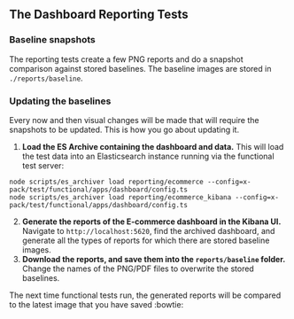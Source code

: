 ## The Dashboard Reporting Tests

### Baseline snapshots

The reporting tests create a few PNG reports and do a snapshot comparison against stored baselines.  The baseline images are stored in `./reports/baseline`.

### Updating the baselines

Every now and then visual changes will be made that will require the snapshots to be updated.  This is how you go about updating it.

1. **Load the ES Archive containing the dashboard and data.**
   This will load the test data into an Elasticsearch instance running via the functional test server:
  ```
  node scripts/es_archiver load reporting/ecommerce --config=x-pack/test/functional/apps/dashboard/config.ts
  node scripts/es_archiver load reporting/ecommerce_kibana --config=x-pack/test/functional/apps/dashboard/config.ts
  ```
2. **Generate the reports of the E-commerce dashboard in the Kibana UI.**
   Navigate to `http://localhost:5620`, find the archived dashboard, and generate all the types of reports for which there are stored baseline images.
3. **Download the reports, and save them into the `reports/baseline` folder.**
   Change the names of the PNG/PDF files to overwrite the stored baselines.

The next time functional tests run, the generated reports will be compared to the latest image that you have saved :bowtie: